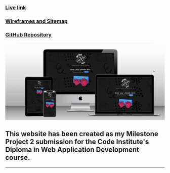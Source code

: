 ### [Live link](https://parduckids.github.io/milestone-project-two)

### [Wireframes and Sitemap](https://share.balsamiq.com/c/8obJqRrkHdLQWv489UPKAP.png)

### [GitHub Repository](https://github.com/parduckids/milestone-project-two)



<!-- Screenshot on different devices  -->
![image](assets/rm-images/screens.gif)

## This website has been created as my Milestone Project 2 submission for the Code Institute's Diploma in Web Application Development course. 


---